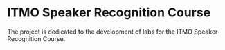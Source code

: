 # ITMO Speaker Recognition Course
The project is dedicated to the development of labs for the ITMO Speaker Recognition Course.
